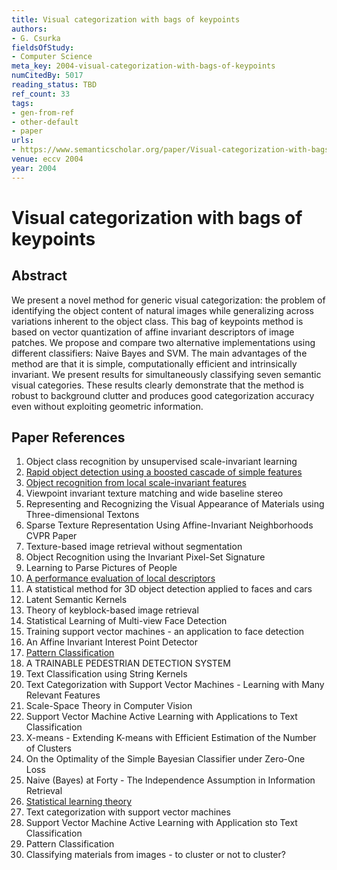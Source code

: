 ```yaml
---
title: Visual categorization with bags of keypoints
authors:
- G. Csurka
fieldsOfStudy:
- Computer Science
meta_key: 2004-visual-categorization-with-bags-of-keypoints
numCitedBy: 5017
reading_status: TBD
ref_count: 33
tags:
- gen-from-ref
- other-default
- paper
urls:
- https://www.semanticscholar.org/paper/Visual-categorization-with-bags-of-keypoints-Csurka/b91180d8853d00e8f2df7ee3532e07d3d0cce2af?sort=total-citations
venue: eccv 2004
year: 2004
---
```


# Visual categorization with bags of keypoints

## Abstract

We present a novel method for generic visual categorization: the problem of identifying the object content of natural images while generalizing across variations inherent to the object class. This bag of keypoints method is based on vector quantization of affine invariant descriptors of image patches. We propose and compare two alternative implementations using different classifiers: Naive Bayes and SVM. The main advantages of the method are that it is simple, computationally efficient and intrinsically invariant. We present results for simultaneously classifying seven semantic visual categories. These results clearly demonstrate that the method is robust to background clutter and produces good categorization accuracy even without exploiting geometric information.

## Paper References

1. Object class recognition by unsupervised scale-invariant learning
2. [Rapid object detection using a boosted cascade of simple features](2001-rapid-object-detection-using-a-boosted-cascade-of-simple-features)
3. [Object recognition from local scale-invariant features](1999-object-recognition-from-local-scale-invariant-features)
4. Viewpoint invariant texture matching and wide baseline stereo
5. Representing and Recognizing the Visual Appearance of Materials using Three-dimensional Textons
6. Sparse Texture Representation Using Affine-Invariant Neighborhoods CVPR Paper
7. Texture-based image retrieval without segmentation
8. Object Recognition using the Invariant Pixel-Set Signature
9. Learning to Parse Pictures of People
10. [A performance evaluation of local descriptors](2005-a-performance-evaluation-of-local-descriptors)
11. A statistical method for 3D object detection applied to faces and cars
12. Latent Semantic Kernels
13. Theory of keyblock-based image retrieval
14. Statistical Learning of Multi-view Face Detection
15. Training support vector machines - an application to face detection
16. An Affine Invariant Interest Point Detector
17. [Pattern Classification](2001-pattern-classification)
18. A TRAINABLE PEDESTRIAN DETECTION SYSTEM
19. Text Classification using String Kernels
20. Text Categorization with Support Vector Machines - Learning with Many Relevant Features
21. Scale-Space Theory in Computer Vision
22. Support Vector Machine Active Learning with Applications to Text Classification
23. X-means - Extending K-means with Efficient Estimation of the Number of Clusters
24. On the Optimality of the Simple Bayesian Classifier under Zero-One Loss
25. Naive (Bayes) at Forty - The Independence Assumption in Information Retrieval
26. [Statistical learning theory](1998-statistical-learning-theory)
27. Text categorization with support vector machines
28. Support Vector Machine Active Learning with Application sto Text Classification
29. Pattern Classification
30. Classifying materials from images - to cluster or not to cluster?
